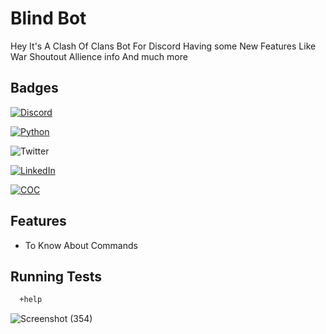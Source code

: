 
# Blind Bot

Hey It's A Clash Of Clans Bot For Discord Having some New Features Like War Shoutout Allience info And much more

## Badges


[![Discord](https://img.shields.io/badge/Bot-Discord-blue)](https://discord.com/developers/docs/game-sdk/applications)

[![Python](https://img.shields.io/badge/Python-v3.9.6-blue)](https://www.python.org/downloads/)

![Twitter](https://img.shields.io/twitter/url?color=Black&label=Twitter&style=social&url=https%3A%2F%2Ftwitter.com%2FAdhikariSalman%3Fs%3D09) 
 
[![LinkedIn](https://img.shields.io/badge/in-LinkedIn-blue)](https://www.linkedin.com/in/salman-adhikari-a938911bb)

[![COC](https://img.shields.io/badge/COC-API-blue)](https://developer.clashofclans.com/#/)
## Features

- To Know About Commands
## Running Tests
```bash
  +help
```
![Screenshot (354)](https://user-images.githubusercontent.com/80933048/128749578-ee9d7de8-ca91-454e-844a-f740ed93ef4c.png)
